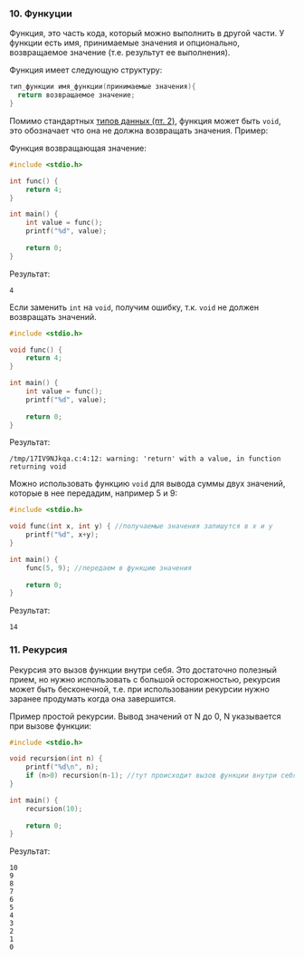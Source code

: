 ### 10. Функуции

Функция, это часть кода, который можно выполнить в другой части.
У функции есть имя, принимаемые значения и опционально, возвращаемое значение (т.е. результут ее выполнения).

Функция имеет следующую структуру:
```c
тип_функции имя_функции(принимаемые значения){
  return возвращаемое значение;
}
```

Помимо стандартных [типов данных (пт. 2)](https://github.com/rejedai/c-help#2-%D0%BF%D0%B5%D1%80%D0%B5%D0%BC%D0%B5%D0%BD%D0%BD%D1%8B%D0%B5), функция может быть `void`, это обозначает что она не должна возвращать значения.
Пример:

Функция возвращающая значение:
```c
#include <stdio.h>

int func() {
    return 4;
}

int main() {
    int value = func();
    printf("%d", value);
    
    return 0;
}
```
Результат:
```
4
```


Если заменить `int` на `void`, получим ошибку, т.к. `void` не должен возвращать значений.
```c
#include <stdio.h>

void func() {
    return 4;
}

int main() {
    int value = func();
    printf("%d", value);
    
    return 0;
}
```
Результат:
```
/tmp/17IV9NJkqa.c:4:12: warning: 'return' with a value, in function returning void
```

Можно использовать функцию `void` для вывода суммы двух значений, которые в нее передадим, например 5 и 9:
```c
#include <stdio.h>

void func(int x, int y) { //получаемые значения запишутся в x и y
    printf("%d", x+y);
}

int main() {
    func(5, 9); //передаем в функцию значения
    
    return 0;
}
```
Результат:
```
14
```

### 11. Рекурсия
Рекурсия это вызов функции внутри себя. Это достаточно полезный прием, но нужно использовать с большой осторожностью, рекурсия может быть бесконечной, т.е. при использовании рекурсии нужно заранее продумать когда она завершится.

Пример простой рекурсии. Вывод значений от N до 0, N указывается при вызове функции:
```c
#include <stdio.h>

void recursion(int n) {
    printf("%d\n", n);
    if (n>0) recursion(n-1); //тут происходит вызов функции внутри себя, т.е. происходит рекурсия. Пока n больше нуля фунция будет запускать сама себя с уменьшением значения n на 1
}

int main() {
    recursion(10);
    
    return 0;
}
```

Результат:
```
10
9
8
7
6
5
4
3
2
1
0
```
